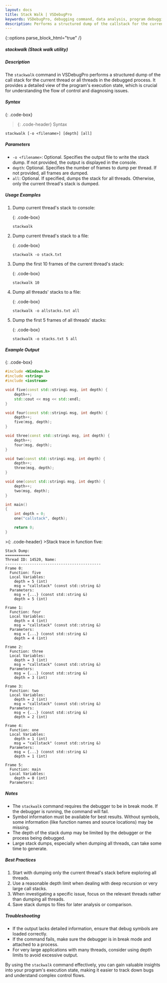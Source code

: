 ```yaml
---
layout: docs
title: Stack Walk | VSDebugPro
keywords: VSDebugPro, debugging command, data analysis, program debugging, visual studio debugging, stack dump ,stack walk, program stack, callstack
description: Performs a structured dump of the callstack for the current thread or all threads in the debugged process.
---
```

{::options parse_block_html="true" /}

##### stackwalk (Stack walk utility)

##### Description

The `stackwalk` command in VSDebugPro performs a structured dump of the call stack for the current thread or all threads in the debugged process. It provides a detailed view of the program's execution state, which is crucial for understanding the flow of control and diagnosing issues.

##### Syntax

{: .code-box}
>{: .code-header}
>Syntax
```
stackwalk [-o <filename>] [depth] [all]
```

##### Parameters

- `-o <filename>`: Optional. Specifies the output file to write the stack dump. If not provided, the output is displayed in the console.
- `depth`: Optional. Specifies the number of frames to dump per thread. If not provided, all frames are dumped.
- `all`: Optional. If specified, dumps the stack for all threads. Otherwise, only the current thread's stack is dumped.

##### Usage Examples

1. Dump current thread's stack to console:

   {: .code-box}
   ```
   stackwalk
   ```

2. Dump current thread's stack to a file:

   {: .code-box}
   ```
   stackwalk -o stack.txt
   ```

3. Dump the first 10 frames of the current thread's stack:

   {: .code-box}
   ```
   stackwalk 10
   ```

4. Dump all threads' stacks to a file:

   {: .code-box}
   ```
   stackwalk -o allstacks.txt all
   ```

5. Dump the first 5 frames of all threads' stacks:

   {: .code-box}
   ```
   stackwalk -o stacks.txt 5 all
   ```

##### Example Output

{: .code-box}
```cpp
#include <Windows.h>
#include <string>
#include <iostream>

void five(const std::string& msg, int depth) {
    depth++;
    std::cout << msg << std::endl;
}

void four(const std::string& msg, int depth) {
    depth++;
    five(msg, depth);
}

void three(const std::string& msg, int depth) {
    depth++;
    four(msg, depth);
}

void two(const std::string& msg, int depth) {
    depth++;
    three(msg, depth);
}

void one(const std::string& msg, int depth) {
    depth++;
    two(msg, depth);
}

int main()
{
    int depth = 0;
    one("callstack", depth);

    return 0;
}
```



<div class="code-box">
>{: .code-header}
>Stack trace in function five:

```
Stack Dump:
===========
Thread ID: 14520, Name: 
-------------------------------------------
Frame 0:
  Function: five
  Local Variables:
    depth = 5 (int)
    msg = "callstack" (const std::string &)
  Parameters:
    msg = {...} (const std::string &)
    depth = 5 (int)

Frame 1:
  Function: four
  Local Variables:
    depth = 4 (int)
    msg = "callstack" (const std::string &)
  Parameters:
    msg = {...} (const std::string &)
    depth = 4 (int)

Frame 2:
  Function: three
  Local Variables:
    depth = 3 (int)
    msg = "callstack" (const std::string &)
  Parameters:
    msg = {...} (const std::string &)
    depth = 3 (int)

Frame 3:
  Function: two
  Local Variables:
    depth = 2 (int)
    msg = "callstack" (const std::string &)
  Parameters:
    msg = {...} (const std::string &)
    depth = 2 (int)

Frame 4:
  Function: one
  Local Variables:
    depth = 1 (int)
    msg = "callstack" (const std::string &)
  Parameters:
    msg = {...} (const std::string &)
    depth = 1 (int)

Frame 5:
  Function: main
  Local Variables:
    depth = 0 (int)
  Parameters:
```
</div>

##### Notes

- The `stackwalk` command requires the debugger to be in break mode. If the debugger is running, the command will fail.
- Symbol information must be available for best results. Without symbols, some information (like function names and source locations) may be missing.
- The depth of the stack dump may be limited by the debugger or the process being debugged.
- Large stack dumps, especially when dumping all threads, can take some time to generate.

##### Best Practices

1. Start with dumping only the current thread's stack before exploring all threads.
2. Use a reasonable depth limit when dealing with deep recursion or very large call stacks.
3. When investigating a specific issue, focus on the relevant threads rather than dumping all threads.
4. Save stack dumps to files for later analysis or comparison.

##### Troubleshooting

- If the output lacks detailed information, ensure that debug symbols are loaded correctly.
- If the command fails, make sure the debugger is in break mode and attached to a process.
- For very large applications with many threads, consider using depth limits to avoid excessive output.

By using the `stackwalk` command effectively, you can gain valuable insights into your program's execution state, making it easier to track down bugs and understand complex control flows.